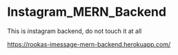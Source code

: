 # Instagram_MERN_Backend
This is instagram backend, do not touch it at all

https://rookas-imessage-mern-backend.herokuapp.com/
